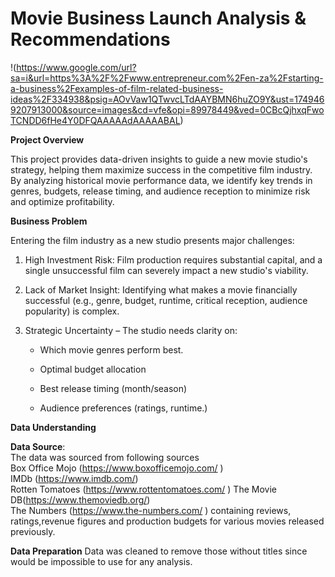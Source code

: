 # **Movie Business Launch Analysis & Recommendations**
!(https://www.google.com/url?sa=i&url=https%3A%2F%2Fwww.entrepreneur.com%2Fen-za%2Fstarting-a-business%2Fexamples-of-film-related-business-ideas%2F334938&psig=AOvVaw1QTwvcLTdAAYBMN6huZO9Y&ust=1749469207913000&source=images&cd=vfe&opi=89978449&ved=0CBcQjhxqFwoTCNDD6fHe4Y0DFQAAAAAdAAAAABAL)

**Project Overview**

This project provides data-driven insights to guide a new movie studio's strategy, helping them maximize success in the competitive film industry. By analyzing historical movie performance data, we identify key trends in genres, budgets, release timing, and audience reception to minimize risk and optimize profitability.

**Business Problem**

Entering the film industry as a new studio presents major challenges:
 1. High Investment Risk: Film production requires substantial capital, and a single unsuccessful film can severely impact a new studio's viability.
 2. Lack of Market Insight: Identifying what makes a movie financially successful (e.g., genre, budget, runtime, critical reception, audience popularity) is complex.
 3. Strategic Uncertainty – The studio needs clarity on:

    -  Which movie genres perform best.
    - Optimal budget allocation

    - Best release timing (month/season)

    - Audience preferences (ratings, runtime.)

**Data Understanding**

**Data Source**:  
  The data was sourced from following sources  
  Box Office Mojo (https://www.boxofficemojo.com/ )  
IMDb (https://www.imdb.com/)   
Rotten Tomatoes (https://www.rottentomatoes.com/ )  The Movie DB(https://www.themoviedb.org/)  
The Numbers (https://www.the-numbers.com/ ) containing reviews, ratings,revenue figures and production budgets for various movies released previously.

  **Data Preparation**
  Data was cleaned to remove those without titles since would be impossible to use for any analysis.







